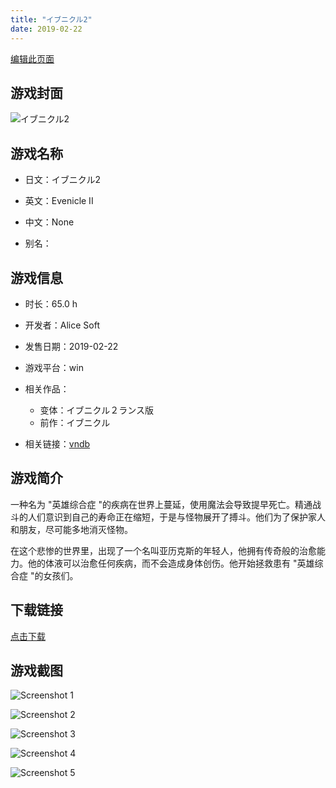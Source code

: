 ```yaml
---
title: "イブニクル2"
date: 2019-02-22
---
```

[编辑此页面](https://github.com/ACG-3/ADV3-source/blob/main/source/_posts/%E3%82%A4%E3%83%96%E3%83%8B%E3%82%AF%E3%83%AB2.md)

## 游戏封面

![イブニクル2](https%3A//pan.timero.xyz/onedrive/img_lib_001/%E3%82%A4%E3%83%96%E3%83%8B%E3%82%AF%E3%83%AB2_cover.avif)


## 游戏名称

- 日文：イブニクル2
- 英文：Evenicle II
- 中文：None

- 别名：


## 游戏信息

- 时长：65.0 h
- 开发者：Alice Soft
- 发售日期：2019-02-22
- 游戏平台：win
- 相关作品：
   - 变体：イブニクル２ランス版
   - 前作：イブニクル

- 相关链接：[vndb](https://vndb.org/v23742)


## 游戏简介

一种名为 "英雄综合症 "的疾病在世界上蔓延，使用魔法会导致提早死亡。精通战斗的人们意识到自己的寿命正在缩短，于是与怪物展开了搏斗。他们为了保护家人和朋友，尽可能多地消灭怪物。

在这个悲惨的世界里，出现了一个名叫亚历克斯的年轻人，他拥有传奇般的治愈能力。他的体液可以治愈任何疾病，而不会造成身体创伤。他开始拯救患有 "英雄综合症 "的女孩们。




## 下载链接

[点击下载](https://pan.timero.xyz/onedrive/adv_lib_001/%E3%82%A4%E3%83%96%E3%83%8B%E3%82%AF%E3%83%AB2)


## 游戏截图


![Screenshot 1](https%3A//pan.timero.xyz/onedrive/img_lib_001/%E3%82%A4%E3%83%96%E3%83%8B%E3%82%AF%E3%83%AB2_Screenshot_1.avif)

![Screenshot 2](https%3A//pan.timero.xyz/onedrive/img_lib_001/%E3%82%A4%E3%83%96%E3%83%8B%E3%82%AF%E3%83%AB2_Screenshot_2.avif)

![Screenshot 3](https%3A//pan.timero.xyz/onedrive/img_lib_001/%E3%82%A4%E3%83%96%E3%83%8B%E3%82%AF%E3%83%AB2_Screenshot_3.avif)

![Screenshot 4](https%3A//pan.timero.xyz/onedrive/img_lib_001/%E3%82%A4%E3%83%96%E3%83%8B%E3%82%AF%E3%83%AB2_Screenshot_4.avif)

![Screenshot 5](https%3A//pan.timero.xyz/onedrive/img_lib_001/%E3%82%A4%E3%83%96%E3%83%8B%E3%82%AF%E3%83%AB2_Screenshot_5.avif)

